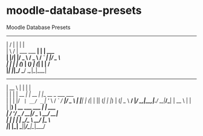 # moodle-database-presets
Moodle Database Presets
  __  __                 _ _                  
 |  \/  |               | | |                 
 | \  / | ___   ___   __| | | ___             
 | |\/| |/ _ \ / _ \ / _` | |/ _ \            
 | |  | | (_) | (_) | (_| | |  __/            
 |_|  |_|\___/ \___/ \__,_|_|\___|            
  _____        _        _                     
 |  __ \      | |      | |                    
 | |  | | __ _| |_ __ _| |__   __ _ ___  ___  
 | |  | |/ _` | __/ _` | '_ \ / _` / __|/ _ \ 
 | |__| | (_| | || (_| | |_) | (_| \__ \  __/ 
 |_____/ \__,_|\__\__,_|_.__/ \__,_|___/\___| 
 |  __ \                  | |                 
 | |__) | __ ___  ___  ___| |_ ___            
 |  ___/ '__/ _ \/ __|/ _ \ __/ __|           
 | |   | | |  __/\__ \  __/ |_\__ \           
 |_|   |_|  \___||___/\___|\__|___/           
                                        
